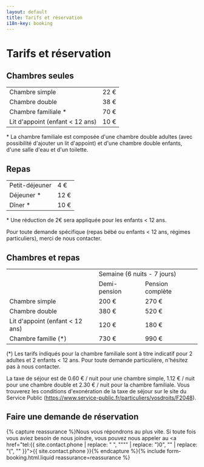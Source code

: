 ```yaml
---
layout: default
title: Tarifs et réservation
i18n-key: booking
---
```

# Tarifs et réservation

## Chambres seules

<table> <tbody>

<tr>

<td>Chambre simple</td>

<td>22 €</td>

</tr>

<td>Chambre double</td>

<td>38 €</td>

</tr>

<td>Chambre familiale *</td>

<td>70 €</td>

</tr>

</tr>

<td>Lit d'appoint (enfant < 12 ans)</td>

<td>10 €</td>

</tr>

</tbody></table>

\* La chambre familiale est composée d'une chambre double adultes (avec possibilité d'ajouter un lit d'appoint) et d'une chambre double enfants, d'une salle d'eau et d'un toilette.

## Repas

<table> <tbody>

<tr>

<td>Petit-déjeuner</td>

<td>4 €</td>

</tr>

<td>Déjeuner *</td>

<td>12 €</td>

</tr>

<td>Dîner *</td>

<td>10 €</td>

</tr>

</tbody></table>

\* Une réduction de 2€ sera appliquée pour les enfants < 12 ans. 

Pour toute demande spécifique (repas bébé ou enfants < 12 ans, régimes particuliers), merci de nous contacter.

## Chambres et repas

<table>
<tbody>

<tr>

<td></td>

<td colspan="2">Semaine (6 nuits - 7 jours)</td>

</tr>

<tr>

<td></td>

<td>Demi-pension</td>

<td>Pension complète</td>

</tr>

<tr>
<td>Chambre simple</td>
<td>200 €</td>

<td>270 €</td>
</tr>

<tr>
<td>Chambre double</td>
<td>380 €</td>

<td>520 €</td>
</tr>

<td>Lit d'appoint (enfant < 12 ans)</td>
<td>120 €</td>

<td>180 €</td>
</tr>

<tr>
<td>Chambre famille (*)</td>

<td>730 €</td>

<td>990 €</td>
</tr>
</tbody></table>

(*) Les tarifs indiqués pour la chambre familiale sont à titre indicatif pour 2 adultes et 2 enfants < 12 ans. Pour toute demande particulière, n'hésitez pas à nous contacter. 

La taxe de séjour est de 0.60 € / nuit pour une chambre simple, 1.12 € / nuit pour une chambre double et 2.30 € / nuit pour la chambre familiale. Vous trouverez les conditions d'exonération de la taxe de séjour sur le site du Service Public (https://www.service-public.fr/particuliers/vosdroits/F2048). 

## Faire une demande de réservation

{% capture reassurance %}Nous vous répondrons au plus vite. Si toute fois vous aviez besoin de nous joindre, vous pouvez nous appeler au <a href="tel:{{ site.contact.phone | replace: " ", """" | replace: ")0", "" | replace: "(", "" }}">{{ site.contact.phone }}</a>{% endcapture %}{% include form-booking.html.liquid reassurance=reassurance %}

